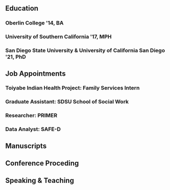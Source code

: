 ## Education

### Oberlin College '14, BA

### University of Southern California '17, MPH

### San Diego State University & University of California San Diego '21, PhD

## Job Appointments

### Toiyabe Indian Health Project: Family Services Intern

### Graduate Assistant: SDSU School of Social Work

### Researcher: PRIMER

### Data Analyst: SAFE-D

## Manuscripts

## Conference Proceding

## Speaking & Teaching

